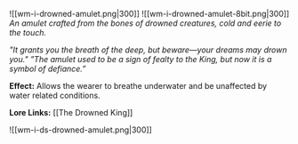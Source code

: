 ![[wm-i-drowned-amulet.png|300]]
![[wm-i-drowned-amulet-8bit.png|300]]
*An amulet crafted from the bones of drowned creatures, cold and eerie to the touch.*

*"It grants you the breath of the deep, but beware—your dreams may drown you."*
_”The amulet used to be a sign of fealty to the King, but now it is a symbol of defiance.”_

**Effect:** Allows the wearer to breathe underwater and be unaffected by water related conditions.

**Lore Links:** [[The Drowned King]]

![[wm-i-ds-drowned-amulet.png|300]]